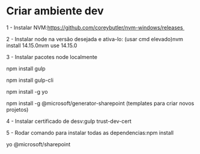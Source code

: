 # Criar ambiente dev

1 - Instalar NVM:https://github.com/coreybutler/nvm-windows/releases 

2 - Instalar node na versão desejada e ativa-lo: (usar cmd elevado)nvm install 14.15.0nvm use 14.15.0 

3 - Instalar pacotes node localmente

npm install gulp

npm install gulp-cli

npm install -g yo

npm install -g @microsoft/generator-sharepoint (templates para criar novos projetos)

4 - Instalar certificado de desv:gulp trust-dev-cert

5 - Rodar comando para instalar todas as dependencias:npm install

yo @microsoft/sharepoint
